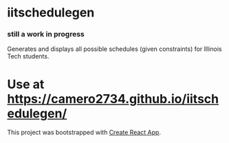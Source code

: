 # iitschedulegen
### still a work in progress
Generates and displays all possible schedules (given constraints) for Illinois Tech students.

Use at https://camero2734.github.io/iitschedulegen/
=======
This project was bootstrapped with [Create React App](https://github.com/facebook/create-react-app).
